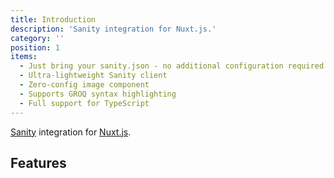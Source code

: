 ```yaml
---
title: Introduction
description: 'Sanity integration for Nuxt.js.'
category: ''
position: 1
items:
  - Just bring your sanity.json - no additional configuration required
  - Ultra-lightweight Sanity client
  - Zero-config image component
  - Supports GROQ syntax highlighting
  - Full support for TypeScript
---
```


[Sanity](https://www.sanity.io/) integration for [Nuxt.js](https://nuxtjs.org).

## Features

<list :items="items"></list>
